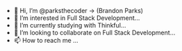 - 👋 Hi, I’m @parksthecoder -> (Brandon Parks)
- 👀 I’m interested in Full Stack Development...
- 🌱 I’m currently studying with Thinkful...
- 💞️ I’m looking to collaborate on Full Stack Development...
- 📫 How to reach me ...

<!---
parksthecoder/parksthecoder is a ✨ special ✨ repository because its `README.md` (this file) appears on your GitHub profile.
You can click the Preview link to take a look at your changes.
--->
